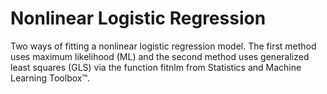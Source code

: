 # **Nonlinear Logistic Regression**

Two ways of fitting a nonlinear logistic regression model. The first method uses maximum likelihood (ML) and the second method uses generalized least squares (GLS) via the function fitnlm from Statistics and Machine Learning Toolbox™.

